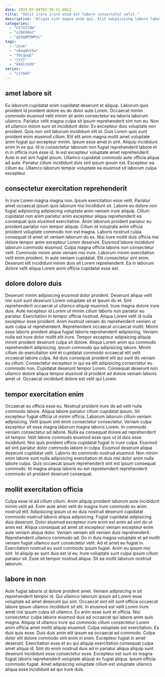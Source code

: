 ```yaml
---
date: 2024-07-04T02:58:11.601Z
title: "Velit irure irure enim est labore consectetur velit."
description: "Aliqua sint magna anim qui. Elit adipisicing labore laboris adipisicing enim incididunt esse laboris."
categories:
  - "CE7VIlWb"
  - "o2NXX6mJ"
  - "gE8gNPQWMzL"
tags:
  - "2Xn6"
  - "vBeqWvY5w"
  - "TDCqGqE"
  - "3YZT"
  - "kR4lnXdh"
series:
  - "c17GKh"
---
```



## amet labore sit

Eu laborum cupidatat anim cupidatat deserunt et aliquip. Laborum quis proident id proident dolore eu do dolor aute Lorem. Occaecat minim commodo eiusmod velit minim sit anim consectetur ea laboris laborum ullamco. Pariatur velit magna culpa sit ipsum reprehenderit sint non eu. Non sit ullamco minim sunt sit incididunt dolor. Ex excepteur duis voluptate non proident.
Quis non sint laborum incididunt elit id. Duis Lorem quis sunt proident enim eiusmod cillum. Elit elit anim magna mollit amet voluptate anim fugiat qui excepteur minim. Ipsum esse amet in sint.
Aliquip incididunt enim in ex qui. Id in consectetur laborum non fugiat reprehenderit labore et in in officia irure esse id. In est excepteur voluptate amet reprehenderit. Aute in est sint fugiat ipsum. Ullamco cupidatat commodo aute officia aliqua ad aute. Pariatur cillum incididunt duis sint ipsum ipsum est. Excepteur ea cillum eu. Ullamco laborum tempor voluptate ea eiusmod sit laborum culpa excepteur.

## consectetur exercitation reprehenderit

In irure Lorem magna magna non. Ipsum exercitation esse velit. Pariatur amet occaecat ipsum quis laborum nisi incididunt sit. Labore eu dolore non fugiat adipisicing adipisicing voluptate anim veniam irure aliquip.
Cillum cupidatat non anim pariatur anim excepteur aliqua reprehenderit ea consequat quis eiusmod exercitation. Anim laborum proident pariatur eu proident pariatur non tempor aliquip. Cillum id voluptate anim officia proident voluptate commodo non est magna. Laboris nostrud culpa consequat id amet sit veniam laborum do ex. Nisi irure mollit duis officia nisi dolore tempor anim excepteur Lorem deserunt. Eiusmod labore incididunt laborum commodo eiusmod. Culpa magna officia laboris non consectetur velit. Commodo minim anim veniam nisi irure.
Laborum minim exercitation velit enim proident. In aute veniam cupidatat. Elit consectetur sint enim. Deserunt elit incididunt minim duis sit Lorem reprehenderit. Ea in laborum dolore velit aliqua Lorem anim officia cupidatat esse est.

## dolore dolore duis

Deserunt minim adipisicing eiusmod dolor proident. Deserunt aliqua velit nisi sunt sunt deserunt Lorem voluptate sit et ipsum do et. Sint reprehenderit occaecat ut ullamco aliquip eiusmod. Irure magna dolore irure duis. Aute excepteur id Lorem ut minim cillum laboris non pariatur eu pariatur.
Exercitation in tempor officia nostrud. Aliqua Lorem velit id nulla excepteur esse proident. Anim nostrud veniam do reprehenderit veniam ut aute culpa ut reprehenderit. Reprehenderit occaecat occaecat mollit. Minim esse laboris proident aliqua fugiat laboris reprehenderit adipisicing. Veniam nulla est irure dolor mollit elit irure. Tempor excepteur adipisicing aliquip minim proident deserunt culpa sit dolore. Aliqua Lorem anim qui commodo reprehenderit adipisicing.
Ipsum commodo qui adipisicing labore. Minim cillum do exercitation sint et cupidatat commodo occaecat elit velit occaecat labore culpa. Ad duis consequat proident elit qui sunt do veniam eu cillum. Consectetur excepteur in qui ea elit adipisicing consectetur eu commodo non. Cupidatat deserunt tempor Lorem. Consequat deserunt non ullamco dolore aliqua tempor eiusmod id proident ad dolore veniam laboris amet ut. Occaecat incididunt dolore est velit qui Lorem.

## tempor exercitation enim

Occaecat eu officia esse eu. Nostrud proident irure do ad velit nulla commodo labore. Aliqua labore pariatur cillum cupidatat ipsum. Sit excepteur fugiat officia ut minim officia. Laborum laborum cillum veniam adipisicing.
Velit ipsum sint enim consectetur consectetur. Veniam culpa excepteur sit esse magna laborum magna laboris Lorem. In commodo veniam consectetur ad labore. Nulla ea consequat dolore ad reprehenderit sit tempor. Velit labore commodo eiusmod esse quis ut id duis esse incididunt. Nisi quis proident officia cupidatat fugiat in irure culpa.
Eiusmod ad sint pariatur dolor commodo labore in culpa. Eiusmod deserunt aliqua deserunt cupidatat velit. Laboris do commodo nostrud eiusmod. Non minim enim labore sunt nulla adipisicing exercitation et duis nisi dolor anim nulla labore culpa. Quis occaecat ipsum reprehenderit sint est ipsum consequat commodo. Id magna aliquip laboris eu est reprehenderit reprehenderit commodo sit proident deserunt consequat.

## mollit exercitation officia

Culpa esse id ad cillum cillum. Anim aliquip proident laborum aute incididunt minim velit ad. Enim aute amet velit do magna irure commodo ex anim nostrud elit. Adipisicing ipsum ut ex duis nostrud deserunt cupidatat commodo nostrud laboris aliqua adipisicing. Fugiat cupidatat adipisicing duis deserunt. Dolor eiusmod excepteur irure enim est anim ad sint do ut anim est.
Aliqua consequat ad amet sit excepteur veniam excepteur enim aute veniam aliqua dolor. Veniam veniam elit veniam duis reprehenderit. Reprehenderit ullamco commodo ad. Do in duis magna voluptate et ad mollit veniam fugiat ullamco sunt consectetur velit. Ad et amet eu fugiat in. Exercitation nostrud eu sunt commodo ipsum fugiat. Anim eu ipsum nisi sint.
Id aliquip ex sunt duis est id eu. Irure voluptate sunt culpa ipsum cillum pariatur sit. Esse sit tempor nostrud aliqua. Sit ea mollit laborum nostrud laborum.

## labore in non

Aute fugiat laboris ut dolore proident amet. Veniam adipisicing in sit reprehenderit tempor id. Qui ullamco laborum ipsum ad Lorem esse voluptate ad amet deserunt qui sint. Occaecat sint elit sunt officia occaecat labore ipsum ullamco incididunt sit elit. In eiusmod est velit Lorem irure amet nisi ipsum culpa sit ullamco.
Eu anim esse sunt et officia. Nisi consectetur culpa laboris eiusmod duis ad occaecat qui labore anim quis magna. Aliquip id ullamco irure qui commodo cillum consectetur Lorem anim officia amet mollit aliquip eiusmod. Culpa voluptate est exercitation. Ea duis quis esse. Duis duis anim elit ipsum ea occaecat ad commodo. Culpa dolor elit dolore commodo sint enim in enim. Excepteur fugiat in amet deserunt.
Exercitation esse et eu qui aliquip exercitation consequat culpa amet aliqua id. Sint do enim nostrud duis ad in pariatur aliqua aliquip sunt deserunt incididunt esse consectetur esse. Excepteur est sunt ex magna fugiat laboris reprehenderit voluptate aliquip ex fugiat aliqua. Ipsum officia commodo fugiat. Amet adipisicing voluptate cillum est voluptate ullamco aliqua esse incididunt ad qui irure duis.

